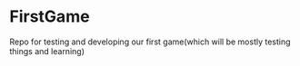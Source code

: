 # FirstGame
Repo for testing and developing our first game(which will be mostly testing things and learning)
